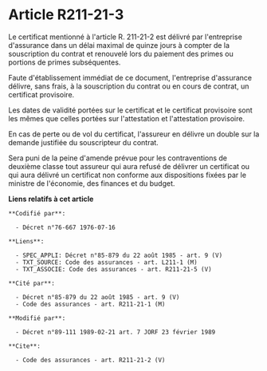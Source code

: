 # Article R211-21-3

Le certificat mentionné à l'article R. 211-21-2 est délivré par l'entreprise d'assurance dans un délai maximal de quinze
jours à compter de la souscription du contrat et renouvelé lors du paiement des primes ou portions de primes subséquentes. 

Faute d'établissement immédiat de ce document, l'entreprise d'assurance délivre, sans frais, à la souscription du contrat ou
en cours de contrat, un certificat provisoire. 

Les dates de validité portées sur le certificat et le certificat provisoire sont les mêmes que celles portées sur
l'attestation et l'attestation provisoire. 

En cas de perte ou de vol du certificat, l'assureur en délivre un double sur la demande justifiée du souscripteur du
contrat. 

Sera puni de la peine d'amende prévue pour les contraventions de deuxième classe tout assureur qui aura refusé de délivrer un
certificat ou qui aura délivré un certificat non conforme aux dispositions fixées par le ministre de l'économie, des finances
et du budget.

**Liens relatifs à cet article**

	**Codifié par**:

	  - Décret n°76-667 1976-07-16

	**Liens**:

	  - SPEC_APPLI: Décret n°85-879 du 22 août 1985 - art. 9 (V)
	  - TXT_SOURCE: Code des assurances - art. L211-1 (M)
	  - TXT_ASSOCIE: Code des assurances - art. R211-21-5 (V)

	**Cité par**:

	  - Décret n°85-879 du 22 août 1985 - art. 9 (V)
	  - Code des assurances - art. R211-21-1 (M)

	**Modifié par**:

	  - Décret n°89-111 1989-02-21 art. 7 JORF 23 février 1989

	**Cite**:

	  - Code des assurances - art. R211-21-2 (V)
